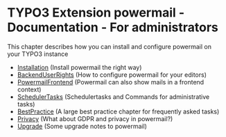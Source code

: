 # TYPO3 Extension powermail - Documentation - For administrators

This chapter describes how you can install and configure powermail on your TYPO3 instance

* [Installation](Installation.md) (Install powermail the right way)
* [BackendUserRights](BackendUserRights.md) (How to configure powermail for your editors)
* [PowermailFrontend](PowermailFrontend.md) (Powermail can also show mails in a frontend context)
* [SchedulerTasks](SchedulerTasks.md) (Schedulertasks and Commands for administrative tasks)
* [BestPractice](BestPractice.md) (A large best practice chapter for frequently asked tasks)
* [Privacy](Privacy.md) (What about GDPR and privacy in powermail?)
* [Upgrade](Upgrade.md) (Some upgrade notes to powermail)
